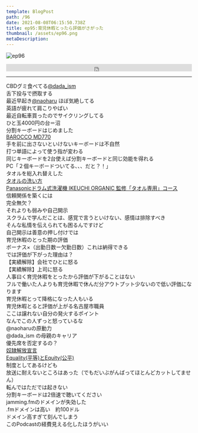 ```yaml
---
template: BlogPost
path: /96
date: 2021-08-08T06:15:50.738Z
title: ep95:育児休暇とったら評価がさがった
thumbnail: /assets/ep96.png
metaDescription:
---
```

![ep96](/assets/ep96.png)


<iframe width="100%" height="20" scrolling="no" frameborder="no" allow="autoplay" src="https://w.soundcloud.com/player/?url=https%3A//api.soundcloud.com/tracks/1091721304%3Fsecret_token%3Ds-lUF38X3M4IW&color=%23ff5500&inverse=false&auto_play=false&show_user=true"></iframe>

***


CBDグミ食べてる[@dada_ism](https://twitter.com/dada_ism)  
舌下投与で摂取する  
最近早起き[@naoharu](https://twitter.com/naoharu) 
ほぼ気絶してる  
英語が疲れて肩こりやばい  
最近自転車買ったのでサイクリングしてる  
ひと玉4000円の台＝沼  
分割キーボードはじめました   
[BAROCCO MD770](https://archisite.co.jp/products/mistel/barocco-md770/)  
手を前に出さないといけないキーボードは不自然  
打つ単語によって使う指が変わる  
同じキーボードを2台使えば分割キーボードと同じ効能を得れる  
PC「２個キーボードついてる、、、だと？！」  
タオルを総入れ替えした  
[タオルの洗い方](https://www.pfsonline.jp/html/page94.html)  
[Panasonicドラム式洗濯機 IKEUCHI ORGANIC 監修「タオル専用」コース](https://panasonic.jp/wash/products/vx/heatpump/towel.html)  
信頼関係を築くには  
完全無欠？  
それよりも弱みや自己開示  
スクラムで学んだことは、感覚で言うといけない、感情は排除すべき  
そんな私情を伝えられても困るんですけど  
自己開示は善意の押し付けでは  
育児休暇のとった期の評価  
ボーナス×（出勤日数ー欠勤日数）これは納得できる  
では評価が下がった理由は？  
【実績解除】会社でひとに怒る  
【実績解除】上司に怒る  
人事曰く育児休暇をとったから評価が下がることはない  
フルで働いた人よりも育児休暇で休んだ分アウトプット少ないので低い評価になります  
育児休暇とって降格になった人もいる  
育児休暇とると評価が上がる名古屋市職員  
ここは譲れない自分の発火するポイント  
なんでこの人ずっと怒っているな  
@naoharuの原動力  
@dada_ism の母親のキャリア  
優先席を否定するの？  
[奴隷解放宣言](https://ja.wikipedia.org/wiki/奴隷解放宣言)    
[Equality(平等)とEquity(公平)](https://note.com/helixmakimaki/n/n2328e4130d6c)  
制度としてあるけども  
放送に耐えないところはあった（でもだいぶがんばってほとんどカットしてません）  
転んではただでは起きない  
分割キーボードは2倍速で聴いてください  
jamming.fmのドメインが失効した  
.fmドメインは高い　約100ドル  
ドメイン高すぎて刻んでしまう  
このPodcastの経費見える化したほうがいい  